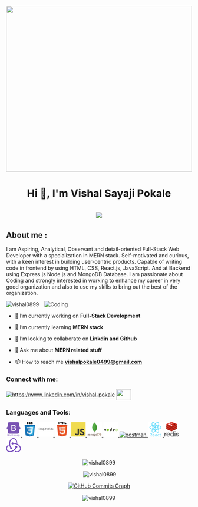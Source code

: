 <div> <img width="100%" height="450px" src="https://t4.ftcdn.net/jpg/03/08/69/75/360_F_308697506_9dsBYHXm9FwuW0qcEqimAEXUvzTwfzwe.jpg"> </div>
<h1 align="center">Hi 👋, I'm Vishal Sayaji Pokale</h1>
<!-- <h3 align="center">A Full-Stack developer from India</h3> -->
<h2 align="center">
  <a href="https://github.com/DenverCoder1/readme-typing-svg"><img src="https://readme-typing-svg.herokuapp.com?lines=I+am+a+Full-Stack+Web+Developer;I+am+a+MERN+Stack+Web+Developer;An+Enthusiast,+Code+Lover+and+Life-Long+Learner|&center=true&width=550&height=50"></a>
</h2>

<h2>About me :</h2>
<p>I am Aspiring, Analytical, Observant and detail-oriented Full-Stack Web Developer with a specialization in MERN stack. Self-motivated and curious, with a keen interest in building user-centric products. Capable of writing code in frontend by using HTML, CSS, React.js, JavaScript. And at Backend using Express.js Node.js and MongoDB Database. I am passionate about Coding and strongly interested in working to enhance my career in very good organization and also to use my skills to bring out the best of the organization.</p>
<img align="right" alt="Coding" width="400" src="https://cdn.dribbble.com/users/1162077/screenshots/3848914/programmer.gif">
<p align="left"> <img src="https://komarev.com/ghpvc/?username=vishal0899&label=Profile%20views&color=0e75b6&style=flat" alt="vishal0899" /> </p>

- 🔭 I’m currently working on **Full-Stack Development**

- 🌱 I’m currently learning **MERN stack**

- 👯 I’m looking to collaborate on **Linkdin and Github**

- 💬 Ask me about **MERN related stuff**

- 📫 How to reach me **vishalpokale0499@gmail.com**

<h3 align="left">Connect with me:</h3>
<p align="left">
<a href="https://www.linkedin.com/in/vishal-pokale/" target="blank"><img align="center" src="https://raw.githubusercontent.com/rahuldkjain/github-profile-readme-generator/master/src/images/icons/Social/linked-in-alt.svg" alt="https://www.linkedin.com/in/vishal-pokale" height="30" width="40" /></a>
<a href="https://twitter.com/vishalpokale99" target="blank"><img align="center" src="https://raw.githubusercontent.com/rahuldkjain/github-profile-readme-generator/master/src/images/icons/Social/twitter.svg" alt="" height="30" width="40" /></a>
</p>

<h3 align="left">Languages and Tools:</h3>
<p align="left"> <a href="https://getbootstrap.com" target="_blank" rel="noreferrer"> <img src="https://raw.githubusercontent.com/devicons/devicon/master/icons/bootstrap/bootstrap-plain-wordmark.svg" alt="bootstrap" width="40" height="40" /> </a> <a href="https://www.w3schools.com/css/" target="_blank" rel="noreferrer"> <img src="https://raw.githubusercontent.com/devicons/devicon/master/icons/css3/css3-original-wordmark.svg" alt="css3" width="40" height="40"/> </a> <a href="https://expressjs.com" target="_blank" rel="noreferrer"> <img src="https://raw.githubusercontent.com/devicons/devicon/master/icons/express/express-original-wordmark.svg" alt="express" width="40" height="40"/> </a> <a href="https://www.w3.org/html/" target="_blank" rel="noreferrer"> <img src="https://raw.githubusercontent.com/devicons/devicon/master/icons/html5/html5-original-wordmark.svg" alt="html5" width="40" height="40"/> </a> <a href="https://developer.mozilla.org/en-US/docs/Web/JavaScript" target="_blank" rel="noreferrer"> <img src="https://raw.githubusercontent.com/devicons/devicon/master/icons/javascript/javascript-original.svg" alt="javascript" width="40" height="40"/> </a> <a href="https://www.mongodb.com/" target="_blank" rel="noreferrer"> <img src="https://raw.githubusercontent.com/devicons/devicon/master/icons/mongodb/mongodb-original-wordmark.svg" alt="mongodb" width="40" height="40"/> </a> <a href="https://nodejs.org" target="_blank" rel="noreferrer"> <img src="https://raw.githubusercontent.com/devicons/devicon/master/icons/nodejs/nodejs-original-wordmark.svg" alt="nodejs" width="40" height="40"/> </a> <a href="https://postman.com" target="_blank" rel="noreferrer"> <img src="https://www.vectorlogo.zone/logos/getpostman/getpostman-icon.svg" alt="postman" width="40" height="40"/> </a> <a href="https://reactjs.org/" target="_blank" rel="noreferrer"> <img src="https://raw.githubusercontent.com/devicons/devicon/master/icons/react/react-original-wordmark.svg" alt="react" width="40" height="40"/> </a> <a href="https://redis.io" target="_blank" rel="noreferrer"> <img src="https://raw.githubusercontent.com/devicons/devicon/master/icons/redis/redis-original-wordmark.svg" alt="redis" width="40" height="40"/> </a> <img src="https://raw.githubusercontent.com/devicons/devicon/master/icons/redux/redux-original.svg" alt="redux" width="40" height="40"/> </a> </p>

<div align="center">
<p><img align="center" src="https://github-readme-stats.vercel.app/api/top-langs?username=vishal0899&show_icons=true&locale=en&layout=compact&theme=dark" alt="vishal0899" /></p>

<p>&nbsp;<img align="center" src="https://github-readme-stats.vercel.app/api?username=vishal0899&show_icons=true&locale=en&theme=dark" alt="vishal0899" /></p>
  
  
  <a href="http://www.github.com/Vishal0899"><img src="https://activity-graph.herokuapp.com/graph?username=Vishal0899&bg_color=1c1917&color=ffffff&line=0891b2&point=ffffff&area_color=1c1917&area=true&hide_border=true&custom_title=GitHub%20Commits%20Graph" alt="GitHub Commits Graph" /></a>

<p><img align="center" src="https://github-readme-streak-stats.herokuapp.com/?user=vishal0899&theme=dark" alt="vishal0899" /></p>
</div>


